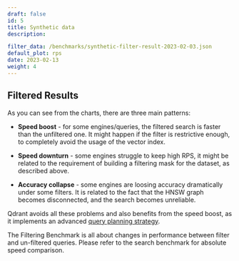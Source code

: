 ```yaml
---
draft: false
id: 5
title: Synthetic data
description: 

filter_data: /benchmarks/synthetic-filter-result-2023-02-03.json
default_plot: rps
date: 2023-02-13
weight: 4
---
```



## Filtered Results

As you can see from the charts, there are three main patterns:

- **Speed boost** - for some engines/queries, the filtered search is faster than the unfiltered one. It might happen if the filter is restrictive enough, to completely avoid the usage of the vector index.

- **Speed downturn** - some engines struggle to keep high RPS, it might be related to the requirement of building a filtering mask for the dataset, as described above.

- **Accuracy collapse** - some engines are loosing accuracy dramatically under some filters. It is related to the fact that the HNSW graph becomes disconnected, and the search becomes unreliable.

Qdrant avoids all these problems and also benefits from the speed boost, as it implements an advanced [query planning strategy](/documentation/search/#query-planning).

<aside role="status">The Filtering Benchmark is all about changes in performance between filter and un-filtered queries. Please refer to the search benchmark for absolute speed comparison.</aside>
